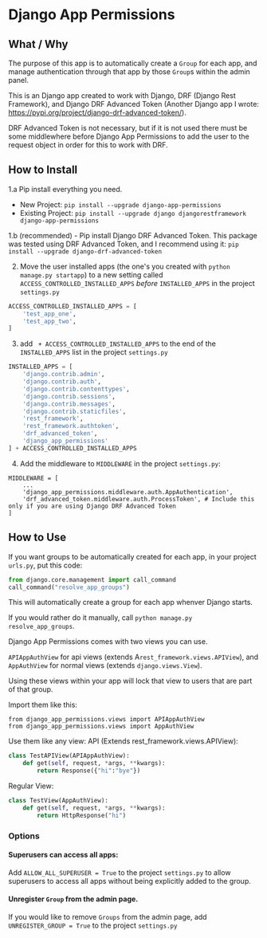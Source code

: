# Django App Permissions

## What / Why
The purpose of this app is to automatically create a `Group` for each app, and manage authentication through that app by those `Group`s within the admin panel.

This is an Django app created to work with Django, DRF (Django Rest Framework), and Django DRF Advanced Token (Another Django app I wrote: https://pypi.org/project/django-drf-advanced-token/).

DRF Advanced Token is not necessary, but if it is not used there must be some middlewhere before Django App Permissions to add the user to the request object in order for this to work with DRF.

## How to Install

1.a Pip install everything you need.
  - New Project: `pip install --upgrade django-app-permissions`
  - Existing Project: `pip install --upgrade django djangorestframework django-app-permissions`

1.b (recommended) - Pip install Django DRF Advanced Token.  This package was tested using DRF Advanced Token, and I recommend using it: `pip install --upgrade django-drf-advanced-token`

2. Move the user installed apps (the one's you created with `python manage.py startapp`) to a new setting called `ACCESS_CONTROLLED_INSTALLED_APPS` *before* `INSTALLED_APPS` in the project `settings.py`
```python
ACCESS_CONTROLLED_INSTALLED_APPS = [
    'test_app_one',
    'test_app_two',
]
```

3. add ` + ACCESS_CONTROLLED_INSTALLED_APPS` to the end of the `INSTALLED_APPS` list in the project `settings.py`
```python
INSTALLED_APPS = [
    'django.contrib.admin',
    'django.contrib.auth',
    'django.contrib.contenttypes',
    'django.contrib.sessions',
    'django.contrib.messages',
    'django.contrib.staticfiles',
    'rest_framework',
    'rest_framework.authtoken',
    'drf_advanced_token',
    'django_app_permissions'
] + ACCESS_CONTROLLED_INSTALLED_APPS
```

4. Add the middleware to `MIDDLEWARE` in the project `settings.py`:
```
MIDDLEWARE = [
    ...
    'django_app_permissions.middleware.auth.AppAuthentication',
    'drf_advanced_token.middleware.auth.ProcessToken', # Include this only if you are using Django DRF Advanced Token
]
```
## How to Use

If you want groups to be automatically created for each app, in your project `urls.py`, put this code:
```python
from django.core.management import call_command
call_command("resolve_app_groups")
```
This will automatically create a group for each app whenver Django starts. 

If you would rather do it manually, call `python manage.py resolve_app_groups`.


Django App Permissions comes with two views you can use.

`APIAppAuthView` for api views (extends A`rest_framework.views.APIView`), and `AppAuthView` for normal views (extends `django.views.View`).

Using these views within your app will lock that view to users that are part of that group.

Import them like this:
```
from django_app_permissions.views import APIAppAuthView
from django_app_permissions.views import AppAuthView
```

Use them like any view:
API (Extends rest_framework.views.APIView):
```python
class TestAPIView(APIAppAuthView):
    def get(self, request, *args, **kwargs):
        return Response({"hi":"bye"})
```

Regular View:
```python
class TestView(AppAuthView):
    def get(self, request, *args, **kwargs):
        return HttpResponse("hi")
```


### Options

#### Superusers can access all apps:
Add `ALLOW_ALL_SUPERUSER = True` to the project `settings.py` to allow superusers to access all apps without being explicitly added to the group.

#### Unregister `Group` from the admin page.
If you would like to remove `Groups` from the admin page, add `UNREGISTER_GROUP = True` to the project `settings.py`


